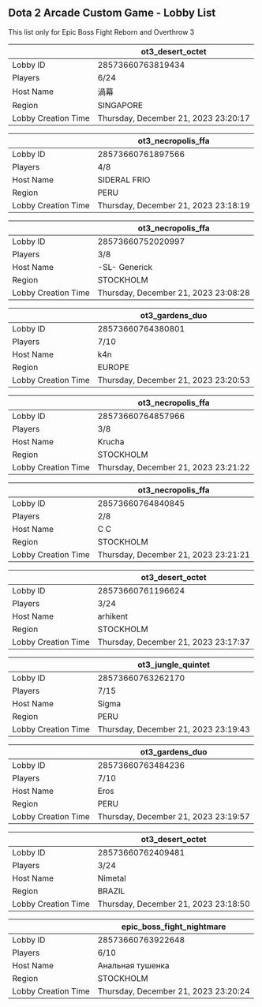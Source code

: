 ## Dota 2 Arcade Custom Game - Lobby List

This list only for Epic Boss Fight Reborn and Overthrow 3

|  | ot3_desert_octet |
| ------ | ------ |
| Lobby ID | 28573660763819434 |
| Players | 6/24 |
| Host Name | 渦幕 |
| Region | SINGAPORE |
| Lobby Creation Time | Thursday, December 21, 2023 23:20:17 |


|  | ot3_necropolis_ffa |
| ------ | ------ |
| Lobby ID | 28573660761897566 |
| Players | 4/8 |
| Host Name | SIDERAL FRIO |
| Region | PERU |
| Lobby Creation Time | Thursday, December 21, 2023 23:18:19 |


|  | ot3_necropolis_ffa |
| ------ | ------ |
| Lobby ID | 28573660752020997 |
| Players | 3/8 |
| Host Name | -SL- Generick |
| Region | STOCKHOLM |
| Lobby Creation Time | Thursday, December 21, 2023 23:08:28 |


|  | ot3_gardens_duo |
| ------ | ------ |
| Lobby ID | 28573660764380801 |
| Players | 7/10 |
| Host Name | k4n |
| Region | EUROPE |
| Lobby Creation Time | Thursday, December 21, 2023 23:20:53 |


|  | ot3_necropolis_ffa |
| ------ | ------ |
| Lobby ID | 28573660764857966 |
| Players | 3/8 |
| Host Name | Krucha |
| Region | STOCKHOLM |
| Lobby Creation Time | Thursday, December 21, 2023 23:21:22 |


|  | ot3_necropolis_ffa |
| ------ | ------ |
| Lobby ID | 28573660764840845 |
| Players | 2/8 |
| Host Name | C C |
| Region | STOCKHOLM |
| Lobby Creation Time | Thursday, December 21, 2023 23:21:21 |


|  | ot3_desert_octet |
| ------ | ------ |
| Lobby ID | 28573660761196624 |
| Players | 3/24 |
| Host Name | arhikent |
| Region | STOCKHOLM |
| Lobby Creation Time | Thursday, December 21, 2023 23:17:37 |


|  | ot3_jungle_quintet |
| ------ | ------ |
| Lobby ID | 28573660763262170 |
| Players | 7/15 |
| Host Name | Sigma |
| Region | PERU |
| Lobby Creation Time | Thursday, December 21, 2023 23:19:43 |


|  | ot3_gardens_duo |
| ------ | ------ |
| Lobby ID | 28573660763484236 |
| Players | 7/10 |
| Host Name | Eros |
| Region | PERU |
| Lobby Creation Time | Thursday, December 21, 2023 23:19:57 |


|  | ot3_desert_octet |
| ------ | ------ |
| Lobby ID | 28573660762409481 |
| Players | 3/24 |
| Host Name | Nimetal |
| Region | BRAZIL |
| Lobby Creation Time | Thursday, December 21, 2023 23:18:50 |


|  | epic_boss_fight_nightmare |
| ------ | ------ |
| Lobby ID | 28573660763922648 |
| Players | 6/10 |
| Host Name | Анальная тушенка |
| Region | STOCKHOLM |
| Lobby Creation Time | Thursday, December 21, 2023 23:20:24 |


